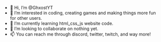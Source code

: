- 👋 Hi, I’m @GhxostYT
- 👀 I’m interested in coding, creating games and making things more fun for other users.
- 🌱 I’m currently learning html_css_js website code.
- 💞️ I’m looking to collaborate on nothing yet.
- 📫 You can reach me through discord, twitter, twitch, and way more!

<!---
GhxostYT/GhxostYT is a ✨ special ✨ repository because its `README.md` (this file) appears on your GitHub profile.
You can click the Preview link to take a look at your changes.
--->
